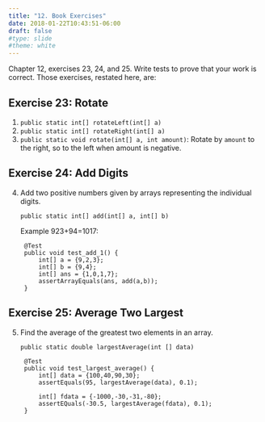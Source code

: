 ```yaml
---
title: "12. Book Exercises"
date: 2018-01-22T10:43:51-06:00
draft: false
#type: slide
#theme: white
---
```


Chapter 12, exercises 23, 24, and 25. Write tests to prove that your work is correct.
Those exercises, restated here, are:

## Exercise 23: Rotate
1. `public static int[] rotateLeft(int[] a)`
2. `public static int[] rotateRight(int[] a)`
3. `public static void rotate(int[] a, int amount)`: Rotate by `amount` to the right, so to the left when amount is negative.

## Exercise 24: Add Digits

4. Add two positive numbers given by arrays representing the individual digits.

    `public static int[] add(int[] a, int[] b)`

    Example 923+94=1017: 

        @Test
        public void test_add_1() {
            int[] a = {9,2,3};
            int[] b = {9,4};
            int[] ans = {1,0,1,7};
            assertArrayEquals(ans, add(a,b));
        }

## Exercise 25: Average Two Largest

5. Find the average of the greatest two elements in an array.

    `public static double largestAverage(int [] data)`
    
        @Test
        public void test_largest_average() {
            int[] data = {100,40,90,30};
            assertEquals(95, largestAverage(data), 0.1);
            
            int[] fdata = {-1000,-30,-31,-80};
            assertEQuals(-30.5, largestAverage(fdata), 0.1);
        }
        
        
